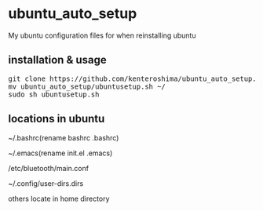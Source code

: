 # ubuntu_auto_setup

My ubuntu configuration files for when reinstalling ubuntu

## installation & usage
<pre>
git clone https://github.com/kenteroshima/ubuntu_auto_setup.git
mv ubuntu_auto_setup/ubuntusetup.sh ~/
sudo sh ubuntusetup.sh
</pre>

## locations in ubuntu

~/.bashrc(rename bashrc .bashrc)

~/.emacs(rename init.el .emacs)

/etc/bluetooth/main.conf

~/.config/user-dirs.dirs

others locate in home directory
